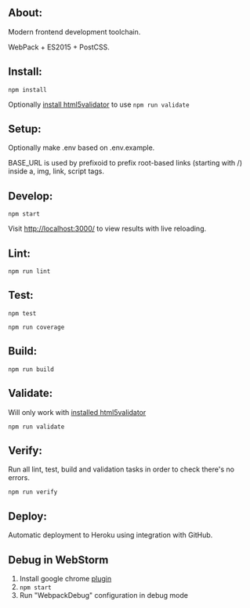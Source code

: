 About:
------

Modern frontend development toolchain. 

WebPack + ES2015 + PostCSS.

Install:
--------

`npm install`

Optionally [install html5validator](https://github.com/svenkreiss/html5validator#install) to use `npm run validate`

Setup:
------

Optionally make .env based on .env.example.

BASE_URL is used by prefixoid to prefix root-based links (starting with /) inside a, img, link, script tags.

Develop:
--------

`npm start`

Visit [http://localhost:3000/](http://localhost:3000/) to view results with live reloading.

Lint:
-----

`npm run lint`

Test:
-----

`npm test`

`npm run coverage`

Build:
------

`npm run build`

Validate:
---------

Will only work with [installed html5validator](https://github.com/svenkreiss/html5validator#install)

`npm run validate`

Verify:
-------

Run all lint, test, build and validation tasks in order to check there's no errors.

`npm run verify`

Deploy:
-------

Automatic deployment to Heroku using integration with GitHub.

Debug in WebStorm
-----------------

1. Install google chrome [plugin](https://chrome.google.com/webstore/detail/jetbrains-ide-support/hmhgeddbohgjknpmjagkdomcpobmllji)
2. `npm start`
3. Run "WebpackDebug" configuration in debug mode
